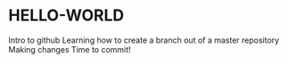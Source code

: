 # HELLO-WORLD
Intro to github
Learning how to create a branch out of a master repository
Making changes 
Time to commit!
